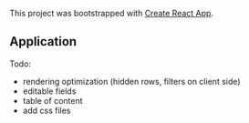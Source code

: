 This project was bootstrapped with [Create React App](https://github.com/facebook/create-react-app).

## Application

Todo:
* rendering optimization (hidden rows, filters on client side)
* editable fields
* table of content
* add css files
